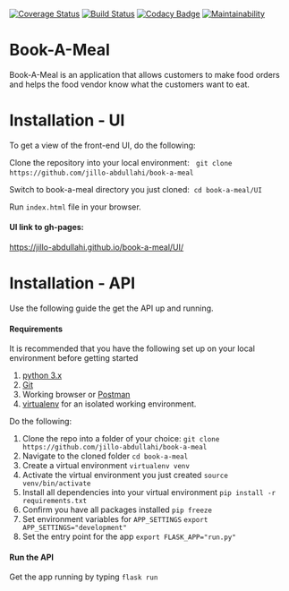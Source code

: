 
[![Coverage Status](https://coveralls.io/repos/github/jillo-abdullahi/book-a-meal/badge.svg?branch=ft-auth-endpoints)](https://coveralls.io/github/jillo-abdullahi/book-a-meal?branch=ft-auth-endpoints)
[![Build Status](https://travis-ci.org/jillo-abdullahi/book-a-meal.svg?branch=ft-auth-endpoints)](https://travis-ci.org/jillo-abdullahi/book-a-meal)
[![Codacy Badge](https://api.codacy.com/project/badge/Grade/5bb5177276e94516bd936a2abeb672f2)](https://www.codacy.com/app/jillo-abdullahi/book-a-meal?utm_source=github.com&amp;utm_medium=referral&amp;utm_content=jillo-abdullahi/book-a-meal&amp;utm_campaign=Badge_Grade)
[![Maintainability](https://api.codeclimate.com/v1/badges/295fb323b44119118c01/maintainability)](https://codeclimate.com/github/jillo-abdullahi/book-a-meal/maintainability)



# Book-A-Meal
Book-A-Meal is an application that allows customers to make food orders and helps the food vendor know what the customers want to eat.

# Installation - UI
To get a view of the front-end UI, do the following:&nbsp;

Clone the repository into your local environment: &nbsp;
`git clone https://github.com/jillo-abdullahi/book-a-meal`&nbsp;

Switch to book-a-meal directory you just cloned:&nbsp;
`cd book-a-meal/UI`&nbsp;

Run `index.html` file in your browser.&nbsp;

#### UI link to gh-pages:

https://jillo-abdullahi.github.io/book-a-meal/UI/ &nbsp;

# Installation - API
Use the following guide the get the API up and running.&nbsp;
#### Requirements
It is recommended that you have the following set up on your local environment before getting started

1. [python 3.x](https://www.python.org/downloads/)
2. [Git](https://git-scm.com)
3. Working browser or [Postman](https://chrome.google.com/webstore/detail/postman/fhbjgbiflinjbdggehcddcbncdddomop?utm_source=chrome-app-launcher-info-dialog)
4. [virtualenv](http://www.pythonforbeginners.com/basics/how-to-use-python-virtualenv) for an isolated working environment.&nbsp;

Do the following:

1. Clone the repo into a folder of your choice:
`git clone https://github.com/jillo-abdullahi/book-a-meal`
2. Navigate to the cloned folder
`cd book-a-meal`
3. Create a virtual environment
`virtualenv venv`
4. Activate the virtual environment you just created
`source venv/bin/activate`
5. Install all dependencies into your virtual environment
`pip install -r requirements.txt`
6. Confirm you have all packages installed
`pip freeze`
7. Set environment variables for `APP_SETTINGS`
`export APP_SETTINGS="development"`
8. Set the entry point for the app
`export FLASK_APP="run.py"`

#### Run the API
Get the app running by typing
`flask run`






